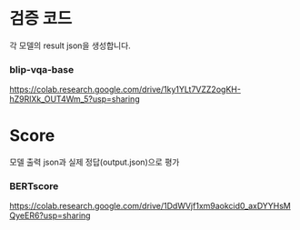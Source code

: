 # 검증 코드
각 모델의 result json을 생성합니다.


### blip-vqa-base
https://colab.research.google.com/drive/1ky1YLt7VZZ2ogKH-hZ9RlXk_OUT4Wm_5?usp=sharing


# Score
모델 출력 json과 실제 정답(output.json)으로 평가

### BERTscore
https://colab.research.google.com/drive/1DdWVjf1xm9aokcid0_axDYYHsMQyeER6?usp=sharing
